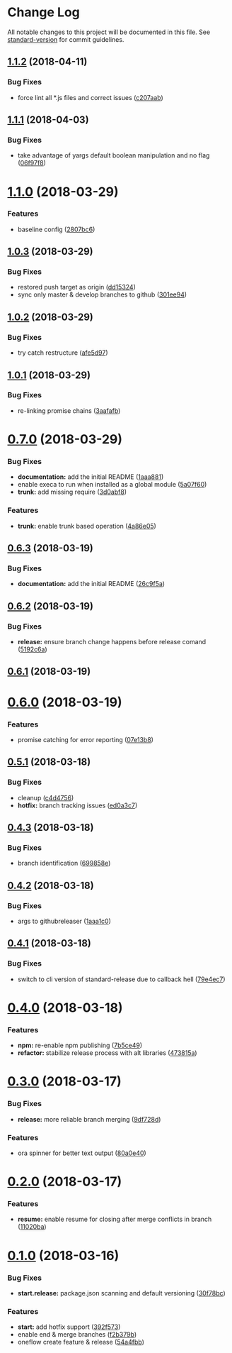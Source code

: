 # Change Log

All notable changes to this project will be documented in this file. See [standard-version](https://github.com/conventional-changelog/standard-version) for commit guidelines.

<a name="1.1.2"></a>
## [1.1.2](https://github.com/TayloredTechnology/oneflow/compare/v1.1.1...v1.1.2) (2018-04-11)


### Bug Fixes

* force lint all *.js files and correct issues ([c207aab](https://github.com/TayloredTechnology/oneflow/commit/c207aab))



<a name="1.1.1"></a>
## [1.1.1](https://github.com/TayloredTechnology/oneflow/compare/v1.1.0...v1.1.1) (2018-04-03)


### Bug Fixes

* take advantage of yargs default boolean manipulation and no flag ([06f97f8](https://github.com/TayloredTechnology/oneflow/commit/06f97f8))



<a name="1.1.0"></a>
# [1.1.0](https://github.com/TayloredTechnology/oneflow/compare/v1.0.3...v1.1.0) (2018-03-29)


### Features

* baseline config ([2807bc6](https://github.com/TayloredTechnology/oneflow/commit/2807bc6))



<a name="1.0.3"></a>
## [1.0.3](https://github.com/TayloredTechnology/oneflow/compare/v1.0.2...v1.0.3) (2018-03-29)


### Bug Fixes

* restored push target as origin ([dd15324](https://github.com/TayloredTechnology/oneflow/commit/dd15324))
* sync only master & develop branches to github ([301ee94](https://github.com/TayloredTechnology/oneflow/commit/301ee94))



<a name="1.0.2"></a>
## [1.0.2](https://github.com/TayloredTechnology/oneflow/compare/v1.0.1...v1.0.2) (2018-03-29)


### Bug Fixes

* try catch restructure ([afe5d97](https://github.com/TayloredTechnology/oneflow/commit/afe5d97))



<a name="1.0.1"></a>
## [1.0.1](https://github.com/TayloredTechnology/oneflow/compare/v0.7.0...v1.0.1) (2018-03-29)


### Bug Fixes

* re-linking promise chains ([3aafafb](https://github.com/TayloredTechnology/oneflow/commit/3aafafb))



<a name="0.7.0"></a>
# [0.7.0](https://github.com/TayloredTechnology/oneflow/compare/v0.6.2...v0.7.0) (2018-03-29)


### Bug Fixes

* **documentation:** add the initial README ([1aaa881](https://github.com/TayloredTechnology/oneflow/commit/1aaa881))
* enable execa to run when installed as a global module ([5a07f60](https://github.com/TayloredTechnology/oneflow/commit/5a07f60))
* **trunk:** add missing require ([3d0abf8](https://github.com/TayloredTechnology/oneflow/commit/3d0abf8))


### Features

* **trunk:** enable trunk based operation ([4a86e05](https://github.com/TayloredTechnology/oneflow/commit/4a86e05))



<a name="0.6.3"></a>
## [0.6.3](https://github.com/TayloredTechnology/oneflow/compare/v0.6.2...v0.6.3) (2018-03-19)


### Bug Fixes

* **documentation:** add the initial README ([26c9f5a](https://github.com/TayloredTechnology/oneflow/commit/26c9f5a))



<a name="0.6.2"></a>
## [0.6.2](https://github.com/TayloredTechnology/oneflow/compare/v0.6.1...v0.6.2) (2018-03-19)


### Bug Fixes

* **release:** ensure branch change happens before release comand ([5192c6a](https://github.com/TayloredTechnology/oneflow/commit/5192c6a))



<a name="0.6.1"></a>
## [0.6.1](https://github.com/TayloredTechnology/oneflow/compare/v0.6.0...v0.6.1) (2018-03-19)



<a name="0.6.0"></a>
# [0.6.0](https://github.com/TayloredTechnology/oneflow/compare/v0.5.1...v0.6.0) (2018-03-19)


### Features

* promise catching for error reporting ([07e13b8](https://github.com/TayloredTechnology/oneflow/commit/07e13b8))



<a name="0.5.1"></a>
## [0.5.1](https://github.com/TayloredTechnology/oneflow/compare/v0.4.3...v0.5.1) (2018-03-18)


### Bug Fixes

* cleanup ([c4d4756](https://github.com/TayloredTechnology/oneflow/commit/c4d4756))
* **hotfix:** branch tracking issues ([ed0a3c7](https://github.com/TayloredTechnology/oneflow/commit/ed0a3c7))



<a name="0.4.3"></a>
## [0.4.3](https://github.com/TayloredTechnology/oneflow/compare/v0.4.2...v0.4.3) (2018-03-18)


### Bug Fixes

* branch identification ([699858e](https://github.com/TayloredTechnology/oneflow/commit/699858e))



<a name="0.4.2"></a>
## [0.4.2](https://github.com/TayloredTechnology/oneflow/compare/v0.4.1...v0.4.2) (2018-03-18)


### Bug Fixes

* args to githubreleaser ([1aaa1c0](https://github.com/TayloredTechnology/oneflow/commit/1aaa1c0))



<a name="0.4.1"></a>
## [0.4.1](https://github.com/TayloredTechnology/oneflow/compare/v0.4.0...v0.4.1) (2018-03-18)


### Bug Fixes

* switch to cli version of standard-release due to callback hell ([79e4ec7](https://github.com/TayloredTechnology/oneflow/commit/79e4ec7))



<a name="0.4.0"></a>
# [0.4.0](https://github.com/TayloredTechnology/oneflow/compare/0.3.0...0.4.0) (2018-03-18)


### Features

* **npm:** re-enable npm publishing ([7b5ce49](https://github.com/TayloredTechnology/oneflow/commit/7b5ce49))
* **refactor:** stabilize release process with alt libraries ([473815a](https://github.com/TayloredTechnology/oneflow/commit/473815a))



<a name="0.3.0"></a>
# [0.3.0](https://github.com/TayloredTechnology/oneflow/compare/0.2.0...0.3.0) (2018-03-17)


### Bug Fixes

* **release:** more reliable branch merging ([9df728d](https://github.com/TayloredTechnology/oneflow/commit/9df728d))


### Features

* ora spinner for better text output ([80a0e40](https://github.com/TayloredTechnology/oneflow/commit/80a0e40))



<a name="0.2.0"></a>
# [0.2.0](https://github.com/TayloredTechnology/oneflow/compare/0.1.0...0.2.0) (2018-03-17)


### Features

* **resume:** enable resume for closing after merge conflicts in branch ([11020ba](https://github.com/TayloredTechnology/oneflow/commit/11020ba))



<a name="0.1.0"></a>
# [0.1.0](https://github.com/TayloredTechnology/oneflow/compare/54a4fbb...0.1.0) (2018-03-16)


### Bug Fixes

* **start.release:** package.json scanning and default versioning ([30f78bc](https://github.com/TayloredTechnology/oneflow/commit/30f78bc))


### Features

* **start:** add hotfix support ([392f573](https://github.com/TayloredTechnology/oneflow/commit/392f573))
* enable end & merge branches ([f2b379b](https://github.com/TayloredTechnology/oneflow/commit/f2b379b))
* oneflow create feature & release ([54a4fbb](https://github.com/TayloredTechnology/oneflow/commit/54a4fbb))
